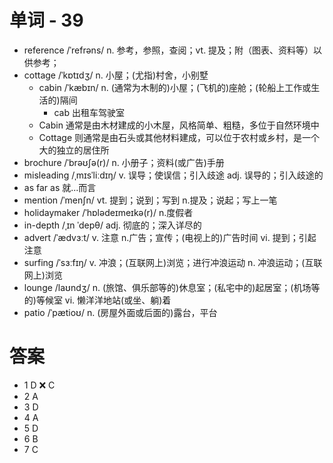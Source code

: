 # 单词 - 39
- reference /ˈrefrəns/ n. 参考，参照，查阅；vt. 提及；附（图表、资料等）以供参考；
- cottage /ˈkɒtɪdʒ/ n. 小屋；(尤指)村舍，小别墅
  - cabin /ˈkæbɪn/ n. (通常为木制的)小屋；(飞机的)座舱；(轮船上工作或生活的)隔间
    - cab 出租车驾驶室
  - Cabin 通常是由木材建成的小木屋，风格简单、粗糙，多位于自然环境中
  - Cottage 则通常是由石头或其他材料建成，可以位于农村或乡村，是一个大的独立的居住所
- brochure /ˈbrəʊʃə(r)/ n. 小册子；资料(或广告)手册
- misleading /ˌmɪsˈliːdɪŋ/ v. 误导；使误信；引入歧途 adj. 误导的；引入歧途的
- as far as 就...而言
- mention /ˈmenʃn/ vt. 提到；说到；写到 n.提及；说起；写上一笔
- holidaymaker /ˈhɒlədeɪmeɪkə(r)/ n.度假者
- in-depth /ˌɪn ˈdepθ/ adj. 彻底的；深入详尽的
- advert /ˈædvɜːt/ v. 注意 n.广告；宣传；(电视上的)广告时间 vi. 提到；引起注意
- surfing /ˈsɜːfɪŋ/ v. 冲浪；(互联网上)浏览；进行冲浪运动 n. 冲浪运动；(互联网上)浏览
- lounge /laʊndʒ/ n. (旅馆、俱乐部等的)休息室；(私宅中的)起居室；(机场等的)等候室 vi. 懒洋洋地站(或坐、躺)着
- patio /ˈpætioʊ/ n. (房屋外面或后面的)露台，平台

# 答案
- 1 D ❌ C
- 2 A
- 3 D
- 4 A
- 5 D
- 6 B
- 7 C

